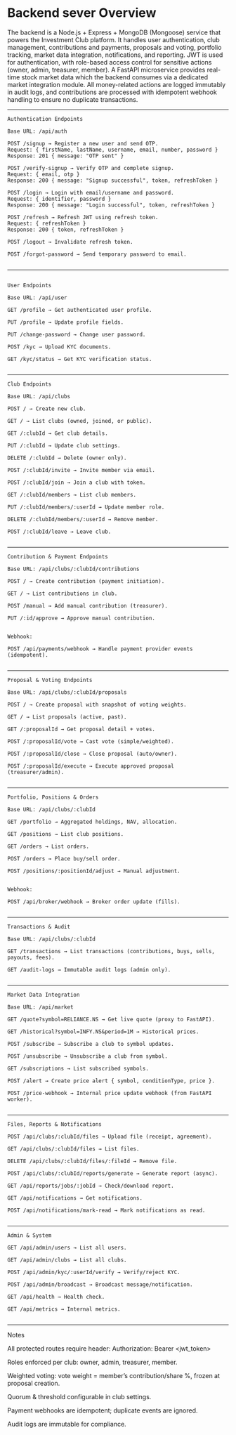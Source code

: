 # Backend sever Overview

The backend is a Node.js + Express + MongoDB (Mongoose) service that powers the Investment Club platform. It handles user authentication, club management, contributions and payments, proposals and voting, portfolio tracking, market data integration, notifications, and reporting. JWT is used for authentication, with role-based access control for sensitive actions (owner, admin, treasurer, member). A FastAPI microservice provides real-time stock market data which the backend consumes via a dedicated market integration module. All money-related actions are logged immutably in audit logs, and contributions are processed with idempotent webhook handling to ensure no duplicate transactions.


---
```
Authentication Endpoints

Base URL: /api/auth

POST /signup → Register a new user and send OTP.
Request: { firstName, lastName, username, email, number, password }
Response: 201 { message: "OTP sent" }

POST /verify-signup → Verify OTP and complete signup.
Request: { email, otp }
Response: 200 { message: "Signup successful", token, refreshToken }

POST /login → Login with email/username and password.
Request: { identifier, password }
Response: 200 { message: "Login successful", token, refreshToken }

POST /refresh → Refresh JWT using refresh token.
Request: { refreshToken }
Response: 200 { token, refreshToken }

POST /logout → Invalidate refresh token.

POST /forgot-password → Send temporary password to email.


```
---
```

User Endpoints

Base URL: /api/user

GET /profile → Get authenticated user profile.

PUT /profile → Update profile fields.

PUT /change-password → Change user password.

POST /kyc → Upload KYC documents.

GET /kyc/status → Get KYC verification status.


```
---
```
Club Endpoints

Base URL: /api/clubs

POST / → Create new club.

GET / → List clubs (owned, joined, or public).

GET /:clubId → Get club details.

PUT /:clubId → Update club settings.

DELETE /:clubId → Delete (owner only).

POST /:clubId/invite → Invite member via email.

POST /:clubId/join → Join a club with token.

GET /:clubId/members → List club members.

PUT /:clubId/members/:userId → Update member role.

DELETE /:clubId/members/:userId → Remove member.

POST /:clubId/leave → Leave club.


```
---
```
Contribution & Payment Endpoints

Base URL: /api/clubs/:clubId/contributions

POST / → Create contribution (payment initiation).

GET / → List contributions in club.

POST /manual → Add manual contribution (treasurer).

PUT /:id/approve → Approve manual contribution.


Webhook:

POST /api/payments/webhook → Handle payment provider events (idempotent).


```
---
```
Proposal & Voting Endpoints

Base URL: /api/clubs/:clubId/proposals

POST / → Create proposal with snapshot of voting weights.

GET / → List proposals (active, past).

GET /:proposalId → Get proposal detail + votes.

POST /:proposalId/vote → Cast vote (simple/weighted).

POST /:proposalId/close → Close proposal (auto/owner).

POST /:proposalId/execute → Execute approved proposal (treasurer/admin).


```
---
```
Portfolio, Positions & Orders

Base URL: /api/clubs/:clubId

GET /portfolio → Aggregated holdings, NAV, allocation.

GET /positions → List club positions.

GET /orders → List orders.

POST /orders → Place buy/sell order.

POST /positions/:positionId/adjust → Manual adjustment.


Webhook:

POST /api/broker/webhook → Broker order update (fills).


```
---
```
Transactions & Audit

Base URL: /api/clubs/:clubId

GET /transactions → List transactions (contributions, buys, sells, payouts, fees).

GET /audit-logs → Immutable audit logs (admin only).


```
---
```
Market Data Integration

Base URL: /api/market

GET /quote?symbol=RELIANCE.NS → Get live quote (proxy to FastAPI).

GET /historical?symbol=INFY.NS&period=1M → Historical prices.

POST /subscribe → Subscribe a club to symbol updates.

POST /unsubscribe → Unsubscribe a club from symbol.

GET /subscriptions → List subscribed symbols.

POST /alert → Create price alert { symbol, conditionType, price }.

POST /price-webhook → Internal price update webhook (from FastAPI worker).


```
---
```
Files, Reports & Notifications

POST /api/clubs/:clubId/files → Upload file (receipt, agreement).

GET /api/clubs/:clubId/files → List files.

DELETE /api/clubs/:clubId/files/:fileId → Remove file.

POST /api/clubs/:clubId/reports/generate → Generate report (async).

GET /api/reports/jobs/:jobId → Check/download report.

GET /api/notifications → Get notifications.

POST /api/notifications/mark-read → Mark notifications as read.


```
---
```
Admin & System

GET /api/admin/users → List all users.

GET /api/admin/clubs → List all clubs.

POST /api/admin/kyc/:userId/verify → Verify/reject KYC.

POST /api/admin/broadcast → Broadcast message/notification.

GET /api/health → Health check.

GET /api/metrics → Internal metrics.


```
---

Notes

All protected routes require header:
Authorization: Bearer <jwt_token>

Roles enforced per club: owner, admin, treasurer, member.

Weighted voting: vote weight = member’s contribution/share %, frozen at proposal creation.

Quorum & threshold configurable in club settings.

Payment webhooks are idempotent; duplicate events are ignored.

Audit logs are immutable for compliance.




